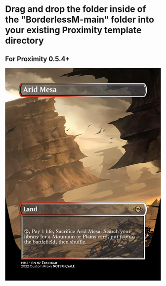 # Drag and drop the folder inside of the "BorderlessM-main" folder into your existing Proximity template directory

## For Proximity 0.5.4+

![alt text](https://github.com/myojin223/BorderlessM/blob/main/BorderlessM/Preview%20Images/%5BPreview%5D%20Arid%20Mesa%20(BorderlessM).jpg?raw=true)